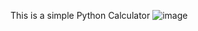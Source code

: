 This is a simple Python Calculator
![image](https://user-images.githubusercontent.com/96464450/146899386-eaa363c7-6b34-46e8-8fb2-a2586078469f.png)
